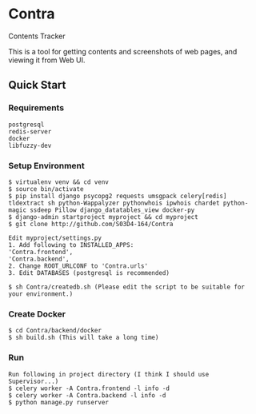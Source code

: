 # Contra
Contents Tracker

This is a tool for getting contents and screenshots of web pages, and viewing it from Web UI.

## Quick Start
### Requirements
    postgresql
    redis-server
    docker
    libfuzzy-dev

### Setup Environment
    $ virtualenv venv && cd venv
    $ source bin/activate
    $ pip install django psycopg2 requests umsgpack celery[redis] tldextract sh python-Wappalyzer pythonwhois ipwhois chardet python-magic ssdeep Pillow django_datatables_view docker-py
    $ django-admin startproject myproject && cd myproject
    $ git clone http://github.com/S03D4-164/Contra
    
    Edit myproject/settings.py
    1. Add following to INSTALLED_APPS:
    'Contra.frontend',
    'Contra.backend',
    2. Change ROOT_URLCONF to 'Contra.urls'
    3. Edit DATABASES (postgresql is recommended)

    $ sh Contra/createdb.sh (Please edit the script to be suitable for your environment.)
  
### Create Docker
    $ cd Contra/backend/docker
    $ sh build.sh (This will take a long time)

### Run
    Run following in project directory (I think I should use Supervisor...)
    $ celery worker -A Contra.frontend -l info -d
    $ celery worker -A Contra.backend -l info -d
    $ python manage.py runserver
